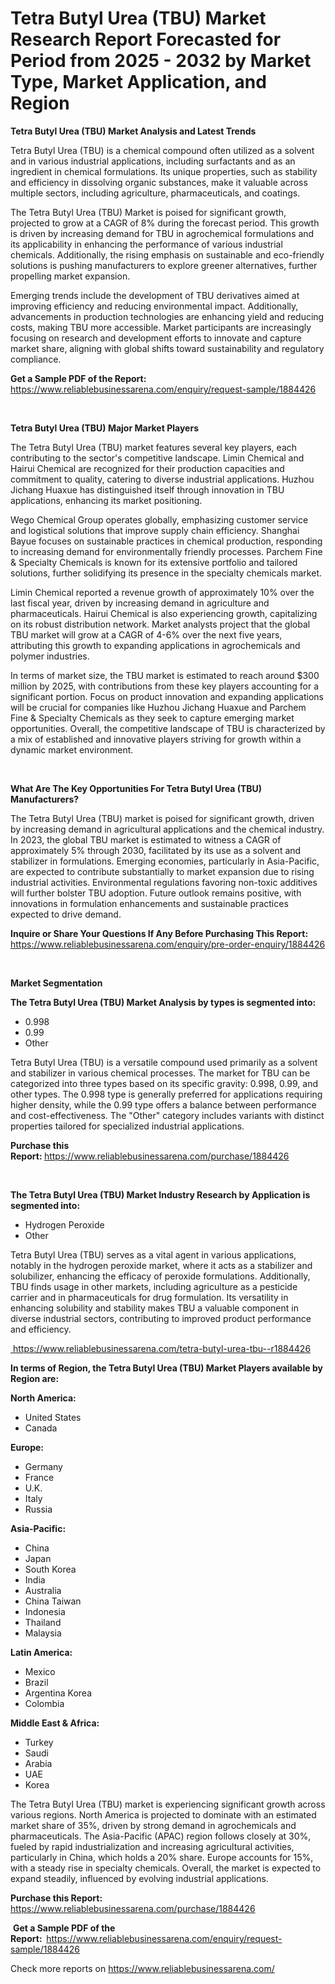 <p><h1>Tetra Butyl Urea (TBU) Market Research Report Forecasted for Period from 2025 -  2032 by Market Type, Market Application, and Region</h1></p><p><strong>Tetra Butyl Urea (TBU) Market Analysis and Latest Trends</strong></p>
<p><p>Tetra Butyl Urea (TBU) is a chemical compound often utilized as a solvent and in various industrial applications, including surfactants and as an ingredient in chemical formulations. Its unique properties, such as stability and efficiency in dissolving organic substances, make it valuable across multiple sectors, including agriculture, pharmaceuticals, and coatings. </p><p>The Tetra Butyl Urea (TBU) Market is poised for significant growth, projected to grow at a CAGR of 8% during the forecast period. This growth is driven by increasing demand for TBU in agrochemical formulations and its applicability in enhancing the performance of various industrial chemicals. Additionally, the rising emphasis on sustainable and eco-friendly solutions is pushing manufacturers to explore greener alternatives, further propelling market expansion. </p><p>Emerging trends include the development of TBU derivatives aimed at improving efficiency and reducing environmental impact. Additionally, advancements in production technologies are enhancing yield and reducing costs, making TBU more accessible. Market participants are increasingly focusing on research and development efforts to innovate and capture market share, aligning with global shifts toward sustainability and regulatory compliance.</p></p>
<p><strong>Get a Sample PDF of the Report:&nbsp;</strong> <a href="https://www.reliablebusinessarena.com/enquiry/request-sample/1884426?utm_campaign=3578&utm_medium=2&utm_source=Github&utm_content=ia&utm_term=03042025&utm_id=tetra-butyl-urea-tbu">https://www.reliablebusinessarena.com/enquiry/request-sample/1884426</a></p>
<p>&nbsp;</p>
<p><strong>Tetra Butyl Urea (TBU) Major Market Players</strong></p>
<p><p>The Tetra Butyl Urea (TBU) market features several key players, each contributing to the sector's competitive landscape. Limin Chemical and Hairui Chemical are recognized for their production capacities and commitment to quality, catering to diverse industrial applications. Huzhou Jichang Huaxue has distinguished itself through innovation in TBU applications, enhancing its market positioning.</p><p>Wego Chemical Group operates globally, emphasizing customer service and logistical solutions that improve supply chain efficiency. Shanghai Bayue focuses on sustainable practices in chemical production, responding to increasing demand for environmentally friendly processes. Parchem Fine & Specialty Chemicals is known for its extensive portfolio and tailored solutions, further solidifying its presence in the specialty chemicals market.</p><p>Limin Chemical reported a revenue growth of approximately 10% over the last fiscal year, driven by increasing demand in agriculture and pharmaceuticals. Hairui Chemical is also experiencing growth, capitalizing on its robust distribution network. Market analysts project that the global TBU market will grow at a CAGR of 4-6% over the next five years, attributing this growth to expanding applications in agrochemicals and polymer industries.</p><p>In terms of market size, the TBU market is estimated to reach around $300 million by 2025, with contributions from these key players accounting for a significant portion. Focus on product innovation and expanding applications will be crucial for companies like Huzhou Jichang Huaxue and Parchem Fine & Specialty Chemicals as they seek to capture emerging market opportunities. Overall, the competitive landscape of TBU is characterized by a mix of established and innovative players striving for growth within a dynamic market environment.</p></p>
<p>&nbsp;</p>
<p><strong>What Are The Key Opportunities For Tetra Butyl Urea (TBU) Manufacturers?</strong></p>
<p><p>The Tetra Butyl Urea (TBU) market is poised for significant growth, driven by increasing demand in agricultural applications and the chemical industry. In 2023, the global TBU market is estimated to witness a CAGR of approximately 5% through 2030, facilitated by its use as a solvent and stabilizer in formulations. Emerging economies, particularly in Asia-Pacific, are expected to contribute substantially to market expansion due to rising industrial activities. Environmental regulations favoring non-toxic additives will further bolster TBU adoption. Future outlook remains positive, with innovations in formulation enhancements and sustainable practices expected to drive demand.</p></p>
<p><strong>Inquire or Share Your Questions If Any Before Purchasing This Report:</strong> <a href="https://www.reliablebusinessarena.com/enquiry/pre-order-enquiry/1884426?utm_campaign=3578&utm_medium=2&utm_source=Github&utm_content=ia&utm_term=03042025&utm_id=tetra-butyl-urea-tbu">https://www.reliablebusinessarena.com/enquiry/pre-order-enquiry/1884426</a></p>
<p>&nbsp;</p>
<p><strong>Market Segmentation</strong></p>
<p><strong>The Tetra Butyl Urea (TBU) Market Analysis by types is segmented into:</strong></p>
<p><ul><li>0.998</li><li>0.99</li><li>Other</li></ul></p>
<p><p>Tetra Butyl Urea (TBU) is a versatile compound used primarily as a solvent and stabilizer in various chemical processes. The market for TBU can be categorized into three types based on its specific gravity: 0.998, 0.99, and other types. The 0.998 type is generally preferred for applications requiring higher density, while the 0.99 type offers a balance between performance and cost-effectiveness. The "Other" category includes variants with distinct properties tailored for specialized industrial applications.</p></p>
<p><strong>Purchase this Report:&nbsp;</strong><a href="https://www.reliablebusinessarena.com/purchase/1884426?utm_campaign=3578&utm_medium=2&utm_source=Github&utm_content=ia&utm_term=03042025&utm_id=tetra-butyl-urea-tbu">https://www.reliablebusinessarena.com/purchase/1884426</a></p>
<p>&nbsp;</p>
<p><strong>The Tetra Butyl Urea (TBU) Market Industry Research by Application is segmented into:</strong></p>
<p><ul><li>Hydrogen Peroxide</li><li>Other</li></ul></p>
<p><p>Tetra Butyl Urea (TBU) serves as a vital agent in various applications, notably in the hydrogen peroxide market, where it acts as a stabilizer and solubilizer, enhancing the efficacy of peroxide formulations. Additionally, TBU finds usage in other markets, including agriculture as a pesticide carrier and in pharmaceuticals for drug formulation. Its versatility in enhancing solubility and stability makes TBU a valuable component in diverse industrial sectors, contributing to improved product performance and efficiency.</p></p>
<p><a href="https://www.reliablebusinessarena.com/tetra-butyl-urea-tbu--r1884426?utm_campaign=3578&utm_medium=2&utm_source=Github&utm_content=ia&utm_term=03042025&utm_id=tetra-butyl-urea-tbu">&nbsp;https://www.reliablebusinessarena.com/tetra-butyl-urea-tbu--r1884426</a></p>
<p><strong>In terms of Region, the Tetra Butyl Urea (TBU) Market Players available by Region are:</strong></p>
<p>
    <p> <strong> North America: </strong>
        <ul>
            <li>United States</li>
            <li>Canada</li>
        </ul>
        </p> 
    <p> <strong> Europe: </strong>
        <ul>
            <li>Germany</li>
            <li>France</li>
            <li>U.K.</li>
            <li>Italy</li>
            <li>Russia</li>
        </ul>
        </p> 
    <p> <strong> Asia-Pacific: </strong>
        <ul>
            <li>China</li>
            <li>Japan</li>
            <li>South Korea</li>
            <li>India</li>
            <li>Australia</li>
            <li>China Taiwan</li>
            <li>Indonesia</li>
            <li>Thailand</li>
            <li>Malaysia</li>
        </ul>
        </p> 
    <p> <strong> Latin America: </strong>
        <ul>
            <li>Mexico</li>
            <li>Brazil</li>
            <li>Argentina Korea</li>
            <li>Colombia</li>
        </ul>
        </p> 
    <p> <strong> Middle East & Africa: </strong>
        <ul>
            <li>Turkey</li>
            <li>Saudi</li>
            <li>Arabia</li>
            <li>UAE</li>
            <li>Korea</li>
        </ul>
    </p>
    </p>
<p><p>The Tetra Butyl Urea (TBU) market is experiencing significant growth across various regions. North America is projected to dominate with an estimated market share of 35%, driven by strong demand in agrochemicals and pharmaceuticals. The Asia-Pacific (APAC) region follows closely at 30%, fueled by rapid industrialization and increasing agricultural activities, particularly in China, which holds a 20% share. Europe accounts for 15%, with a steady rise in specialty chemicals. Overall, the market is expected to expand steadily, influenced by evolving industrial applications.</p></p>
<p><strong>Purchase this Report: </strong><a href="https://www.reliablebusinessarena.com/purchase/1884426?utm_campaign=3578&utm_medium=2&utm_source=Github&utm_content=ia&utm_term=03042025&utm_id=tetra-butyl-urea-tbu">https://www.reliablebusinessarena.com/purchase/1884426</a></p>
<p>&nbsp;<strong>Get a Sample PDF of the Report:&nbsp;&nbsp;</strong><a href="https://www.reliablebusinessarena.com/enquiry/request-sample/1884426?utm_campaign=3578&utm_medium=2&utm_source=Github&utm_content=ia&utm_term=03042025&utm_id=tetra-butyl-urea-tbu">https://www.reliablebusinessarena.com/enquiry/request-sample/1884426</a></p>
<p><strong></strong></p>
<p>Check more reports on <a href="https://www.reliablebusinessarena.com/?utm_campaign=3578&utm_medium=2&utm_source=Github&utm_content=ia&utm_term=03042025&utm_id=tetra-butyl-urea-tbu">https://www.reliablebusinessarena.com/</a></p>